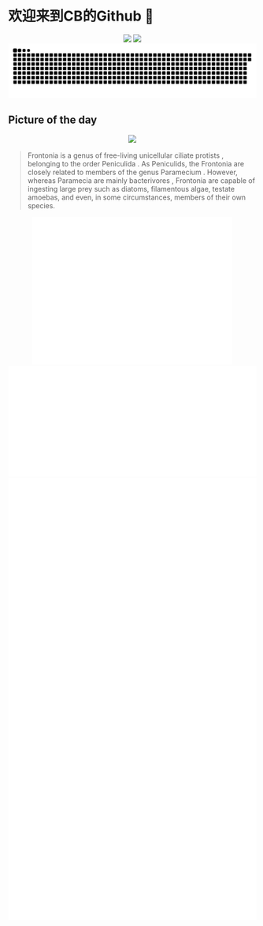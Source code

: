 
# 欢迎来到CB的Github 👋

<div align="center">
  <img height="137px" src="https://github-readme-stats.vercel.app/api?username=SuperCB&show_icons=true&theme=radical" />
  <img height="137px" src="https://github-readme-stats.vercel.app/api/top-langs/?username=SuperCB&hide_title=true&hide_border=true&layout=compact&langs_count=6&text_color=000&icon_color=fff" />
</div>


<div align="center">
    <img src="./contribution-snake/github-contribution-grid-snake.svg" />
</div>



## Picture of the day
<div align="center">
  <img width=400px src="https://upload.wikimedia.org/wikipedia/commons/thumb/9/95/The_ciliate_Frontonia_sp.jpg/525px-The_ciliate_Frontonia_sp.jpg" />
</div>

>Frontonia  is a genus of free-living unicellular  ciliate protists , belonging to the order  Peniculida .  As Peniculids, the  Frontonia  are closely related to members of the genus  Paramecium .   However, whereas  Paramecia  are mainly  bacterivores ,  Frontonia  are capable of ingesting large prey such as diatoms, filamentous algae, testate amoebas, and even, in some circumstances, members of their own species.



<div align="center">
  <img height="300px" src="base_metrics.svg" />
  <img  src="metrics.plugin.calendar.full.svg" />
</div>


<div align="center">
  <img  src="plugin_metrics.svg" /> 
</div>
